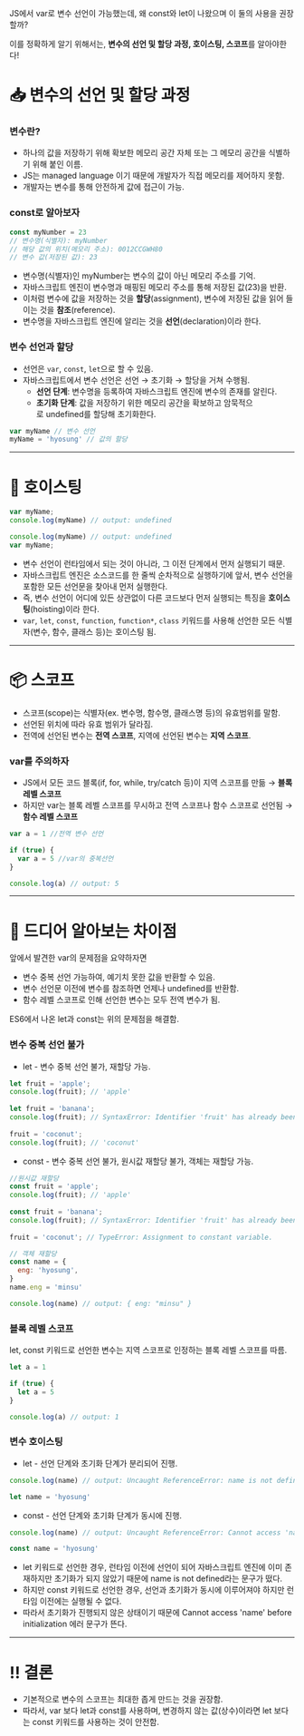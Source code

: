 
JS에서 var로 변수 선언이 가능했는데, 왜 const와 let이 나왔으며 이 둘의 사용을 권장할까?

이를 정확하게 알기 위해서는, **변수의 선언 및 할당 과정, 호이스팅, 스코프**를 알아야한다!

# 📥 변수의 선언 및 할당 과정

### 변수란?

- 하나의 값을 저장하기 위해 확보한 메모리 공간 자체 또는 그 메모리 공간을 식별하기 위해 붙인 이름.
- JS는 managed language 이기 때문에 개발자가 직접 메모리를 제어하지 못함.
- 개발자는 변수를 통해 안전하게 값에 접근이 가능.

### const로 알아보자

```jsx
const myNumber = 23
// 변수명(식별자): myNumber
// 해당 값의 위치(메모리 주소): 0012CCGWH80
// 변수 값(저장된 값): 23
```


- 변수명(식별자)인 myNumber는 변수의 값이 아닌 메모리 주소를 기억.
- 자바스크립트 엔진이 변수명과 매핑된 메모리 주소를 통해 저장된 값(23)을 반환.
- 이처럼 변수에 값을 저장하는 것을 **할당**(assignment), 변수에 저장된 값을 읽어 들이는 것을 **참조**(reference).
- 변수명을 자바스크립트 엔진에 알리는 것을 **선언**(declaration)이라 한다.

### 변수 선언과 할당

- 선언은 `var`, `const`, `let`으로 할 수 있음.
- 자바스크립트에서 변수 선언은 선언 → 초기화 → 할당을 거쳐 수행됨.
    - **선언 단계**: 변수명을 등록하여 자바스크립트 엔진에 변수의 존재를 알린다.
    - **초기화 단계**: 값을 저장하기 위한 메모리 공간을 확보하고 암묵적으로 undefined를 할당해 초기화한다.

```jsx
var myName // 변수 선언
myName = 'hyosung' // 값의 할당
```

---

# 🎈 호이스팅

```jsx
var myName;
console.log(myName) // output: undefined
```

```jsx
console.log(myName) // output: undefined
var myName;
```

- 변수 선언이 런타임에서 되는 것이 아니라, 그 이전 단계에서 먼저 실행되기 때문.
- 자바스크립트 엔진은 소스코드를 한 줄씩 순차적으로 실행하기에 앞서, 변수 선언을 포함한 모든 선언문을 찾아내 먼저 실행한다.
- 즉, 변수 선언이 어디에 있든 상관없이 다른 코드보다 먼저 실행되는 특징을 **호이스팅**(hoisting)이라 한다.
- `var`, `let`, `const`, `function`, `function*`, `class` 키워드를 사용해 선언한 모든 식별자(변수, 함수, 클래스 등)는 호이스팅 됨.

---

# 📦 스코프

- 스코프(scope)는 식별자(ex. 변수명, 함수명, 클래스명 등)의 유효범위를 말함.
- 선언된 위치에 따라 유효 범위가 달라짐.
- 전역에 선언된 변수는 **전역 스코프**, 지역에 선언된 변수는 **지역 스코프**.

### var를 주의하자

- JS에서 모든 코드 블록(if, for, while, try/catch 등)이 지역 스코프를 만듦 → **블록 레벨 스코프**
- 하지만 var는 블록 레벨 스코프를 무시하고 전역 스코프나 함수 스코프로 선언됨 → **함수 레벨 스코프**

```jsx
var a = 1 //전역 변수 선언

if (true) {
  var a = 5 //var의 중복선언
}

console.log(a) // output: 5
```

---

# 🌟 드디어 알아보는 차이점

앞에서 발견한 var의 문제점을 요약하자면

- 변수 중복 선언 가능하여, 예기치 못한 값을 반환할 수 있음.
- 변수 선언문 이전에 변수를 참조하면 언제나 undefined를 반환함.
- 함수 레벨 스코프로 인해 선언한 변수는 모두 전역 변수가 됨.

ES6에서 나온 let과 const는 위의 문제점을 해결함.

### 변수 중복 선언 불가

- let - 변수 중복 선언 불가, 재할당 가능.

```jsx
let fruit = 'apple';
console.log(fruit); // 'apple'
 
let fruit = 'banana';
console.log(fruit); // SyntaxError: Identifier 'fruit' has already been declared
 
fruit = 'coconut';
console.log(fruit); // 'coconut'
```

- const - 변수 중복 선언 불가, 원시값 재할당 불가, 객체는 재할당 가능.

```jsx
//원시값 재할당
const fruit = 'apple';
console.log(fruit); // 'apple'
 
const fruit = 'banana';
console.log(fruit); // SyntaxError: Identifier 'fruit' has already been declared
 
fruit = 'coconut'; // TypeError: Assignment to constant variable.

// 객체 재할당
const name = {
  eng: 'hyosung',
}
name.eng = 'minsu'

console.log(name) // output: { eng: "minsu" }
```

### 블록 레벨 스코프

let, const 키워드로 선언한 변수는 지역 스코프로 인정하는 블록 레벨 스코프를 따름.

```jsx
let a = 1

if (true) {
  let a = 5
}

console.log(a) // output: 1
```

### 변수 호이스팅

- let - 선언 단계와 초기화 단계가 분리되어 진행.

```jsx
console.log(name) // output: Uncaught ReferenceError: name is not defined

let name = 'hyosung'
```

- const - 선언 단계와 초기화 단계가 동시에 진행.

```jsx
console.log(name) // output: Uncaught ReferenceError: Cannot access 'name' before initialization

const name = 'hyosung'
```

- let 키워드로 선언한 경우, 런타임 이전에 선언이 되어 자바스크립트 엔진에 이미 존재하지만 초기화가 되지 않았기 때문에 name is not defined라는 문구가 떴다.
- 하지만 const 키워드로 선언한 경우, 선언과 초기화가 동시에 이루어져야 하지만 런타임 이전에는 실행될 수 없다.
- 따라서 초기화가 진행되지 않은 상태이기 때문에 Cannot access 'name' before initialization 에러 문구가 뜬다.

---

# ‼️ 결론

- 기본적으로 변수의 스코프는 최대한 좁게 만드는 것을 권장함.
- 따라서, var 보다 let과 const를 사용하며, 변경하지 않는 값(상수)이라면 let 보다는 const 키워드를 사용하는 것이 안전함.